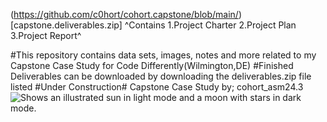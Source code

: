 (https://github.com/c0hort/cohort.capstone/blob/main/)[capstone.deliverables.zip]
^Contains 1.Project Charter 2.Project Plan 3.Project Report^ 


#This repository contains data sets, images, notes and more related to my Capstone Case Study for Code Differently(Wilmington,DE)
#Finished Deliverables can be downloaded by downloading the deliverables.zip file listed
#Under Construction# Capstone Case Study by; cohort_asm24.3
<picture>
  <source media="(prefers-color-scheme: dark)" srcset="https://user-images.githubusercontent.com/25423296/163456776-7f95b81a-f1ed-45f7-b7ab-8fa810d529fa.png">
  <source media="(prefers-color-scheme: light)" srcset="https://user-images.githubusercontent.com/25423296/163456779-a8556205-d0a5-45e2-ac17-42d089e3c3f8.png">
  <img alt="Shows an illustrated sun in light mode and a moon with stars in dark mode." src="https://user-images.githubusercontent.com/25423296/163456779-a8556205-d0a5-45e2-ac17-42d089e3c3f8.png">
</picture>
